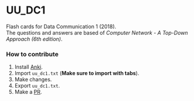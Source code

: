 # UU_DC1
Flash cards for Data Communication 1 (2018).  
The questions and answers are based of _Computer Network - A Top-Down Approach (6th edition)_.

### How to contribute
1. Install [Anki](https://apps.ankiweb.net).
2. Import `uu_dc1.txt` (**Make sure to import with tabs**).
3. Make changes.
4. Export `uu_dc1.txt`.
5. Make a [PR](https://github.com/freddedotme/UU_DC1/pulls).
